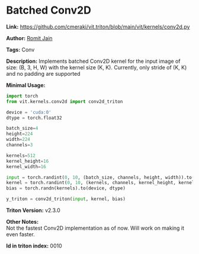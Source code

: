 # Batched Conv2D

**Link:** https://github.com/cmeraki/vit.triton/blob/main/vit/kernels/conv2d.py

**Author:** [Romit Jain](https://github.com/romitjain)

**Tags:** Conv

**Description:** Implements batched Conv2D kernel for the input image of size: (B, 3, H, W) with the kernel size (K, K). Currently, only stride of (K, K) and no padding are supported

**Minimal Usage:**

```python
import torch
from vit.kernels.conv2d import conv2d_triton

device = 'cuda:0'
dtype = torch.float32

batch_size=4
height=224
width=224
channels=3

kernels=512
kernel_height=16
kernel_width=16

input = torch.randint(0, 10, (batch_size, channels, height, width)).to(device, dtype)
kernel = torch.randint(0, 10, (kernels, channels, kernel_height, kernel_width)).to(device, dtype)
bias = torch.randn(kernels).to(device, dtype)

y_triton = conv2d_triton(input, kernel, bias)
```

**Triton Version:** v2.3.0

**Other Notes:**<br/>
Not the fastest Conv2D implementation as of now. Will work on making it even faster.

**Id in triton index:** 0010

